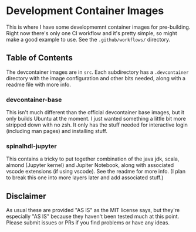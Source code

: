# Development Container Images

This is where I have some developmemnt container images for pre-building.
Right now there's only one CI workflow and it's pretty simple, so might make
a good example to use. See the `.github/workflows/` directory.

## Table of Contents

The devcontainer images are in `src`. Each subdirectory has a `.devcontainer`
directory with the image configuration and other bits needed, along with a
readme file with more info.

### devcontainer-base

This isn't much different than the official devcontainer base images, but
it only builds Ubuntu at the moment. I just wanted something a little bit
more stripped down with no zsh. It only has the stuff needed for interactive
login (including man pages) and installing stuff.

### spinalhdl-jupyter

This contains a tricky to put together combination of the java jdk, scala,
almond (Jupyter kernel) and Jupiter Notebook, along with associated vscode
extensions (if using vscode). See the readme for more info. (I plan to
break this one into more layers later and add associated stuff.)

## Disclaimer

As usual these are provided "AS IS" as the MIT license says, but they're
especially "AS IS" because they haven't been tested much at this point.
Please submit issues or PRs if you find problems or have any ideas.